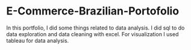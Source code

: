 # E-Commerce-Brazilian-Portofolio
In this portfolio, I did some things related to data analysis. I did sql to do data exploration and data cleaning with excel. For visualization I used tableau for data analysis.
